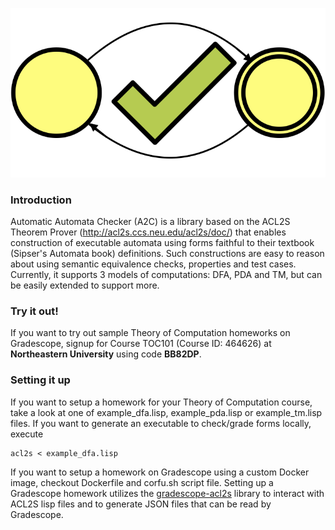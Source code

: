 ![A2C](res/logo.png)
### Introduction
Automatic Automata Checker (A2C) is a library based on the ACL2S
Theorem Prover (http://acl2s.ccs.neu.edu/acl2s/doc/) that enables
construction of executable automata using forms faithful to their
textbook (Sipser's Automata book) definitions. Such constructions are
easy to reason about using semantic equivalence checks, properties and
test cases. Currently, it supports 3 models of computations: DFA, PDA
and TM, but can be easily extended to support more.

### Try it out!
If you want to try out sample Theory of Computation homeworks on
Gradescope, signup for Course TOC101 (Course ID: 464626) at
**Northeastern University** using code **BB82DP**.

### Setting it up
If you want to setup a homework for your Theory of Computation course,
take a look at one of example_dfa.lisp, example_pda.lisp or
example_tm.lisp files. If you want to generate an executable to
check/grade forms locally, execute

```
acl2s < example_dfa.lisp
```

If you want to setup a homework on Gradescope using a custom Docker
image, checkout Dockerfile and corfu.sh script file. Setting up a
Gradescope homework utilizes the [gradescope-acl2s](https://github.com/ankitku/gradescope-acl2s)
library to interact with ACL2S lisp files and to generate JSON files
that can be read by Gradescope.


